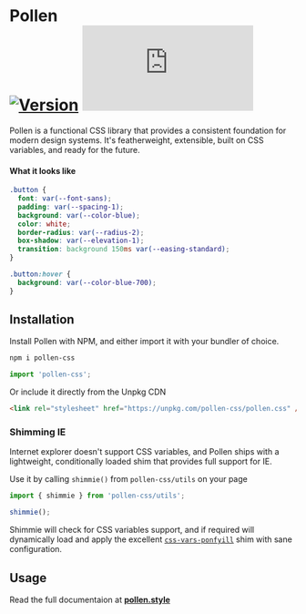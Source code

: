 # Pollen <br/> [![Version](https://img.shields.io/npm/v/pollen-css.svg?style=flat)](https://www.npmjs.com/package/pollen-css) ![Size](https://img.badgesize.io/https://unpkg.com/pollen-css/pollen.css?compression=gzip&label=size)

Pollen is a functional CSS library that provides a consistent foundation for modern design systems. It's featherweight, extensible, built on CSS variables, and ready for the future.

#### What it looks like

```css
.button {
  font: var(--font-sans);
  padding: var(--spacing-1);
  background: var(--color-blue);
  color: white;
  border-radius: var(--radius-2);
  box-shadow: var(--elevation-1);
  transition: background 150ms var(--easing-standard);
}

.button:hover {
  background: var(--color-blue-700);
}
```

## Installation

Install Pollen with NPM, and either import it with your bundler of choice.

```sh
npm i pollen-css
```

```js
import 'pollen-css';
```

Or include it directly from the Unpkg CDN

```html
<link rel="stylesheet" href="https://unpkg.com/pollen-css/pollen.css" />
```

### Shimming IE

Internet explorer doesn't support CSS variables, and Pollen ships with a lightweight, conditionally loaded shim that provides full support for IE.

Use it by calling `shimmie()` from `pollen-css/utils` on your page

```js
import { shimmie } from 'pollen-css/utils';

shimmie();
```

Shimmie will check for CSS variables support, and if required will dynamically load and apply the excellent [`css-vars-ponfyill`](https://jhildenbiddle.github.io/css-vars-ponyfill/#/) shim with sane configuration.

## Usage

Read the full documentaion at **[pollen.style](https://pollen.style)**
